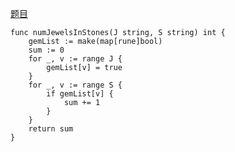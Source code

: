 [题目](https://leetcode-cn.com/problems/jewels-and-stones/)
````
func numJewelsInStones(J string, S string) int {
    gemList := make(map[rune]bool)
    sum := 0
    for _, v := range J {
        gemList[v] = true
    }
    for _, v := range S {
        if gemList[v] {
            sum += 1
        }
    }
    return sum
}

````